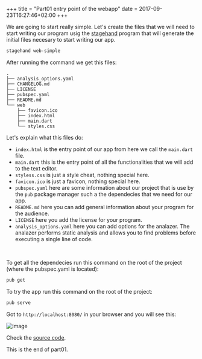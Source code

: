 +++
title = "Part01 entry point of the webapp"
date = 2017-09-23T16:27:46+02:00
+++

We are going to start really simple. Let's create the files that we will need to start writing our program usig
the [stagehand](http://stagehand.pub/) program that will generate the initial files necesary to start writing our app.

``` bash
stagehand web-simple
```

After running the command we get this files:

```
.
├── analysis_options.yaml
├── CHANGELOG.md
├── LICENSE
├── pubspec.yaml
├── README.md
└── web
    ├── favicon.ico
    ├── index.html
    ├── main.dart
    └── styles.css
```

Let's explain what this files do:

- `index.html` is the entry point of our app from here we call the `main.dart` file.
- `main.dart` this is the entry point of all the functionalities that we will add to the text editor.
- `styless.css` is just a style cheat, nothing special here.
- `favicon.ico` is just a favicon, nothing special here.
- `pubspec.yaml` here are some information about our project that is use by the `pub` package manager
such a the dependecies that we need for our app.
- `README.md` here you can add general information about your program for the audience.
- `LICENSE` here you add the license for your program.
- `analysis_options.yaml` here you can add options for the analazer. The analazer performs static analysis and
allows you to find problems before executing a single line of code.

<br>

To get all the dependecies run this command on the root of the project (where the pubspec.yaml is located):

``` bash
pub get
```

To try the app run this command on the root of the project:

``` bash
pub serve
```

Got to `http://localhost:8080/` in your browser and you will see this:

![image](../../../img/text-editor-dart-part01.jpg)

Check the [source code](https://github.com/ram535/text-editor-dart/tree/master/part01).

This is the end of part01.
